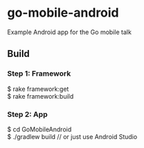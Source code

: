 # go-mobile-android
Example Android app for the Go mobile talk

## Build
### Step 1: Framework
$ rake framework:get  
$ rake framework:build  

### Step 2: App
$ cd GoMobileAndroid  
$ ./gradlew build // or just use Android Studio
